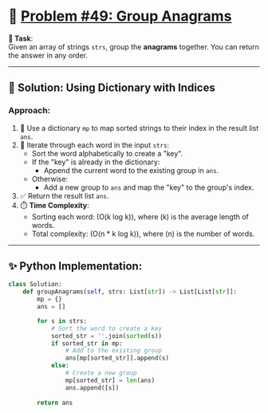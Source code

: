 # 📝 [Problem #49: Group Anagrams](https://leetcode.com/problems/group-anagrams/description/)

**🎯 Task**:  
Given an array of strings `strs`, group the **anagrams** together. You can return the answer in any order.

---

## 🌟 Solution: Using Dictionary with Indices  

### Approach:  
1. 📂 Use a dictionary `mp` to map sorted strings to their index in the result list `ans`.  
2. 🔄 Iterate through each word in the input `strs`:  
   - Sort the word alphabetically to create a "key".  
   - If the "key" is already in the dictionary:  
     - Append the current word to the existing group in `ans`.  
   - Otherwise:  
     - Add a new group to `ans` and map the "key" to the group's index.  
3. ✅ Return the result list `ans`.  
4. ⏱️ **Time Complexity**:  
   - Sorting each word: \(O(k log k)\), where \(k\) is the average length of words.  
   - Total complexity: \(O(n * k log k)\), where \(n\) is the number of words.  

---

## ✨ Python Implementation:  

```python
class Solution:
    def groupAnagrams(self, strs: List[str]) -> List[List[str]]:
        mp = {}
        ans = []

        for s in strs:
            # Sort the word to create a key
            sorted_str = ''.join(sorted(s))
            if sorted_str in mp:
                # Add to the existing group
                ans[mp[sorted_str]].append(s)
            else:
                # Create a new group
                mp[sorted_str] = len(ans)
                ans.append([s])
                
        return ans
